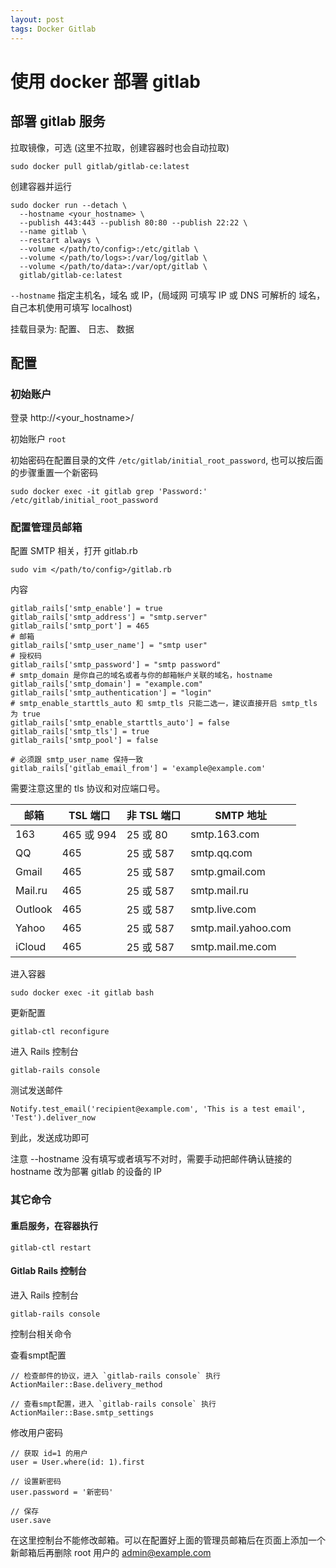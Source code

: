```yaml
---
layout: post
tags: Docker Gitlab
---
```


# 使用 docker 部署 gitlab

## 部署 gitlab 服务

拉取镜像，可选 (这里不拉取，创建容器时也会自动拉取)

```
sudo docker pull gitlab/gitlab-ce:latest
```

创建容器并运行

```
sudo docker run --detach \
  --hostname <your_hostname> \
  --publish 443:443 --publish 80:80 --publish 22:22 \
  --name gitlab \
  --restart always \
  --volume </path/to/config>:/etc/gitlab \
  --volume </path/to/logs>:/var/log/gitlab \
  --volume </path/to/data>:/var/opt/gitlab \
  gitlab/gitlab-ce:latest
```

`--hostname` 指定主机名，域名 或 IP，(局域网 可填写 IP 或 DNS 可解析的 域名，自己本机使用可填写 localhost)

挂载目录为: 配置、 日志、 数据

## 配置

### 初始账户

登录 http://<your_hostname>/

初始账户 `root`

初始密码在配置目录的文件 `/etc/gitlab/initial_root_password`, 也可以按后面的步骤重置一个新密码

```
sudo docker exec -it gitlab grep 'Password:' /etc/gitlab/initial_root_password
```

### 配置管理员邮箱

配置 SMTP 相关，打开 gitlab.rb

```
sudo vim </path/to/config>/gitlab.rb
```

内容

```
gitlab_rails['smtp_enable'] = true
gitlab_rails['smtp_address'] = "smtp.server"
gitlab_rails['smtp_port'] = 465
# 邮箱
gitlab_rails['smtp_user_name'] = "smtp user"
# 授权码
gitlab_rails['smtp_password'] = "smtp password"
# smtp_domain 是你自己的域名或者与你的邮箱帐户关联的域名，hostname
gitlab_rails['smtp_domain'] = "example.com"
gitlab_rails['smtp_authentication'] = "login"
# smtp_enable_starttls_auto 和 smtp_tls 只能二选一，建议直接开启 smtp_tls 为 true
gitlab_rails['smtp_enable_starttls_auto'] = false
gitlab_rails['smtp_tls'] = true
gitlab_rails['smtp_pool'] = false

# 必须跟 smtp_user_name 保持一致
gitlab_rails['gitlab_email_from'] = 'example@example.com'
```

需要注意这里的 tls 协议和对应端口号。

邮箱 | TSL 端口 | 非 TSL 端口 | SMTP 地址
--- | --- | --- | ---
163 | 465 或 994 | 25 或 80 | smtp.163.com
QQ | 465 | 25 或 587 | smtp.qq.com
Gmail | 465 | 25 或 587 | smtp.gmail.com
Mail.ru | 465 | 25 或 587 | smtp.mail.ru
Outlook | 465 | 25 或 587 | smtp.live.com
Yahoo | 465 | 25 或 587 | smtp.mail.yahoo.com
iCloud | 465 | 25 或 587 | smtp.mail.me.com

进入容器

```
sudo docker exec -it gitlab bash
```

更新配置

```
gitlab-ctl reconfigure
```

进入 Rails 控制台

```
gitlab-rails console
```

测试发送邮件

```
Notify.test_email('recipient@example.com', 'This is a test email', 'Test').deliver_now
```

到此，发送成功即可

注意 --hostname 没有填写或者填写不对时，需要手动把邮件确认链接的 hostname 改为部署 gitlab 的设备的 IP

### 其它命令

#### 重启服务，在容器执行

```
gitlab-ctl restart
```

#### Gitlab Rails 控制台

进入 Rails 控制台

```
gitlab-rails console
```

控制台相关命令

查看smpt配置

```
// 检查邮件的协议，进入 `gitlab-rails console` 执行
ActionMailer::Base.delivery_method

// 查看smpt配置，进入 `gitlab-rails console` 执行
ActionMailer::Base.smtp_settings
```

修改用户密码

```
// 获取 id=1 的用户
user = User.where(id: 1).first

// 设置新密码
user.password = '新密码'

// 保存
user.save
```

在这里控制台不能修改邮箱。可以在配置好上面的管理员邮箱后在页面上添加一个新邮箱后再删除 root 用户的 admin@example.com


